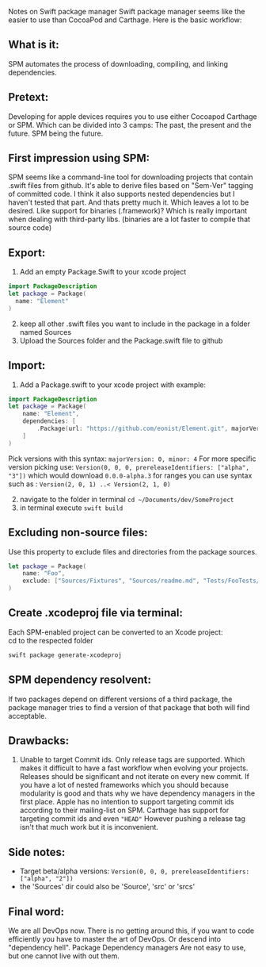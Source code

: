 Notes on Swift package manager<!--more--> Swift package manager seems like the easier to use than CocoaPod and Carthage. Here is the basic workflow:

## What is it:  
SPM automates the process of downloading, compiling, and linking dependencies. 

## Pretext:  
Developing for apple devices requires you to use either Cocoapod Carthage or SPM. Which can be divided into 3 camps: The past, the present and the future. SPM being the future. 

## First impression using SPM:

SPM seems like a command-line tool for downloading projects that contain .swift files from github. It's able to derive files based on "Sem-Ver" tagging of committed code. I think it also supports nested dependencies but I haven't tested that part. And thats pretty much it. Which leaves a lot to be desired. Like support for binaries (.framework)? Which is really important when dealing with third-party libs. (binaries are a lot faster to compile that source code)

## Export: 
1. Add an empty Package.Swift to your xcode project
```swift
import PackageDescription
let package = Package(
  name: "Element"
)
```
2. keep all other .swift files you want to include in the package in a folder named Sources
3. Upload the Sources folder and the Package.swift file to github


## Import: 

1. Add a Package.swift to your xcode project with example: 
```swift
import PackageDescription
let package = Package(
    name: "Element",
    dependencies: [
        .Package(url: "https://github.com/eonist/Element.git", majorVersion: 1),
    ]
)
```
 
Pick versions with this syntax: ``majorVersion: 0, minor: 4`` For more specific version picking use: ``Version(0, 0, 0, prereleaseIdentifiers: ["alpha", "3"])`` which would download ``0.0.0-alpha.3`` for ranges you can use syntax such as : ``Version(2, 0, 1) ..< Version(2, 1, 0)``



2. navigate to the folder in terminal ``cd ~/Documents/dev/SomeProject``  
3. in terminal execute ``swift build``

## Excluding non-source files:  
Use this property to exclude files and directories from the package sources.  
```swift
let package = Package(
    name: "Foo",
    exclude: ["Sources/Fixtures", "Sources/readme.md", "Tests/FooTests/images"]
)
```

## Create .xcodeproj file via terminal:
Each SPM-enabled project can be converted to an Xcode project:  
cd to the respected folder
```bash
swift package generate-xcodeproj
```

## SPM dependency resolvent: 

If two packages depend on different versions of a third package, the package manager tries to find a version of that package that both will find acceptable.

## Drawbacks:

1. Unable to target Commit ids. Only release tags are supported. Which makes it difficult to have a fast workflow when evolving your projects. Releases should be significant and not iterate on every new commit. If you have a lot of nested frameworks which you should because modularity is good and thats why we have dependency managers in the first place. Apple has no intention to support targeting commit ids according to their mailing-list on SPM. Carthage has support for targeting commit ids and even ``"HEAD"`` However pushing a release tag isn't that much work but it is inconvenient. 

## Side notes:  
- Target beta/alpha versions: ``Version(0, 0, 0, prereleaseIdentifiers: ["alpha", "2"])``
-  the 'Sources' dir could also be 'Source', 'src' or 'srcs'

## Final word:
We are all DevOps now. There is no getting around this, if you want to code efficiently you have to master the art of DevOps. Or descend into "dependency hell". Package Dependency managers Are not easy to use, but one cannot live with out them. 
